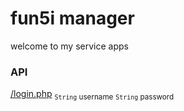 # fun5i manager
welcome to my service apps

### API
[/login.php](http://localhost:40001/api/login.php) 
<sub><code>String</code> username</sub>
<sub><code>String</code> password</sub>